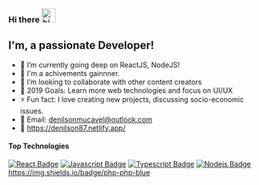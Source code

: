 ### Hi there <img src="https://user-images.githubusercontent.com/1303154/88677602-1635ba80-d120-11ea-84d8-d263ba5fc3c0.gif" width="28px" alt="hi">


## I'm, a passionate Developer!

- 🔭 I’m currently going deep on ReactJS, NodeJS!
- 🌱 I'm a achivements gainnner.
- 👯 I’m looking to collaborate with other content creators
- 🥅 2019 Goals: Learn more web technologies and focus on UI/UX
- ⚡ Fun fact: I love creating new projects, discussing socio-economic issues.
- 🥅 Email: denilsonmucavel@outlook.com
- 👯  https://denilson87.netlify.app/

#### Top Technologies

<!-- TODO: Make technologies links takes you to repositories -->

[![React Badge](https://img.shields.io/badge/-React-61DBFB?style=for-the-badge&labelColor=black&logo=react&logoColor=61DBFB)](#) [![Javascript Badge](https://img.shields.io/badge/-Javascript-F0DB4F?style=for-the-badge&labelColor=black&logo=javascript&logoColor=F0DB4F)](#) [![Typescript Badge](https://img.shields.io/badge/-Typescript-007acc?style=for-the-badge&labelColor=black&logo=typescript&logoColor=007acc)](#) [![Nodejs Badge](https://img.shields.io/badge/-Nodejs-3C873A?style=for-the-badge&labelColor=black&logo=node.js&logoColor=3C873A)](#) https://img.shields.io/badge/php-php-blue

